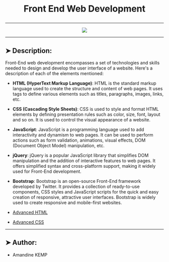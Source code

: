 # <p align="center">Front End Web Development</p>

----------

<p align="center">
    <img [Advanced HTML] src="https://www.spent.academy/store/1052/What-is-Frontend-Development.jpg">
</p>

----------

## ➤ Description:

Front-End web development encompasses a set of technologies and skills needed to design and develop the user interface of a website. Here's a description of each of the elements mentioned:
 * **HTML (HyperText Markup Language)**: HTML is the standard markup language used to create the structure and content of web pages. It uses tags to define various elements such as titles, paragraphs, images, links, etc.
 * **CSS (Cascading Style Sheets)**: CSS is used to style and format HTML elements by defining presentation rules such as color, size, font, layout and so on. It is used to control the visual appearance of a website.
 * **JavaScript**: JavaScript is a programming language used to add interactivity and dynamism to web pages. It can be used to perform actions such as form validation, animations, visual effects, DOM (Document Object Model) manipulation, etc.
 * **jQuery**: jQuery is a popular JavaScript library that simplifies DOM manipulation and the addition of interactive features to web pages. It offers simplified syntax and cross-platform support, making it widely used for Front-End development.
 * **Bootstrap**: Bootstrap is an open-source Front-End framework developed by Twitter. It provides a collection of ready-to-use components, CSS styles and JavaScript scripts for the quick and easy creation of responsive, attractive user interfaces. Bootstrap is widely used to create responsive and mobile-first websites.

 * [Advanced HTML](https://github.com/amandinekemp/holbertonschool-web_front_end/tree/main/html_advanced)
 * [Advanced CSS]()

----------

## ➤ Author:

- Amandine KEMP